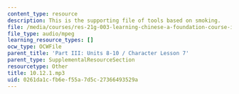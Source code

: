 ```yaml
---
content_type: resource
description: This is the supporting file of tools based on smoking.
file: /media/courses/res-21g-003-learning-chinese-a-foundation-course-in-mandarin-spring-2011/0261da1cfb6ef55a7d5c27366493529a_10.12.1.mp3
file_type: audio/mpeg
learning_resource_types: []
ocw_type: OCWFile
parent_title: 'Part III: Units 8-10 / Character Lesson 7'
parent_type: SupplementalResourceSection
resourcetype: Other
title: 10.12.1.mp3
uid: 0261da1c-fb6e-f55a-7d5c-27366493529a
---
```

